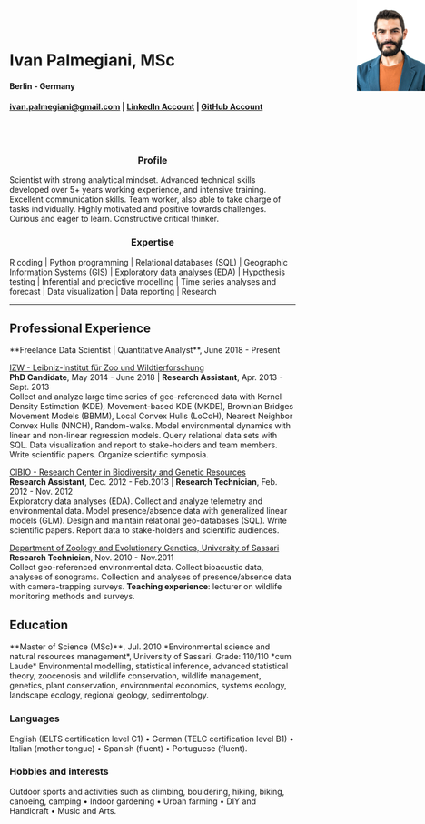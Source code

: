 <style type="text/css">
#topright {
    position: absolute;
    right: 0;
    top: 0;
    display: block;
    height: 160px;
    width: 120px;
    }
</style>

<img id="topright" src="Pic_CV.jpg" alt="My_Pic" style="float: right;" width=120 height=160/>
<h1> Ivan Palmegiani, MSc </h1>

#### Berlin - Germany
#### <ivan.palmegiani@gmail.com>  |  [LinkedIn Account][2d6409ca]  |  [GitHub Account][e3281462]

  [2d6409ca]: https://www.linkedin.com/in/ivan-palmegiani-13a4a15b/ "My_LinkedIn"
  [e3281462]: https://github.com/IvanPalm "My_GitHub"
<br/><br/>
<center><h3> Profile </h3></center>
Scientist with strong analytical mindset. Advanced technical skills developed over 5+ years working experience, and intensive training. Excellent communication skills. Team worker, also able to take charge of tasks individually. Highly motivated and positive towards challenges. Curious and eager to learn. Constructive critical thinker.

<center><h3> Expertise </h3></center>
R coding | Python programming | Relational databases (SQL) | Geographic Information Systems (GIS) | Exploratory data analyses (EDA) | Hypothesis testing | Inferential and predictive modelling | Time series analyses and forecast | Data visualization | Data reporting | Research

---
<h2> Professional Experience </h2>  
**Freelance Data Scientist | Quantitative Analyst**, June 2018 - Present  

[IZW - Leibniz-Institut für Zoo und Wildtierforschung][bb58fb82]  
**PhD Candidate**, May 2014 - June 2018 | **Research Assistant**, Apr. 2013 - Sept. 2013  
Collect and analyze large time series of geo-referenced data with Kernel Density Estimation (KDE), Movement-based KDE (MKDE), Brownian Bridges Movement Models (BBMM), Local Convex Hulls (LoCoH), Nearest Neighbor Convex Hulls (NNCH), Random-walks. Model environmental dynamics with linear and non-linear regression models. Query relational data sets with SQL. Data visualization and report to stake-holders and team members. Write scientific papers. Organize scientific symposia.  

[CIBIO - Research Center in Biodiversity and Genetic Resources ][87111420]  
**Research Assistant**, Dec. 2012 - Feb.2013 | **Research Technician**, Feb. 2012 - Nov. 2012    
Exploratory data analyses (EDA). Collect and analyze telemetry and environmental data. Model presence/absence data with generalized linear models (GLM). Design and maintain relational geo-databases (SQL). Write scientific papers. Report data to stake-holders and scientific audiences.  

[Department of Zoology and Evolutionary Genetics, University of Sassari][09879b80]    
**Research Technician**, Nov. 2010 - Nov.2011  
Collect geo-referenced environmental data. Collect bioacustic data, analyses of sonograms. Collection and analyses of presence/absence data with camera-trapping surveys. __Teaching experience__: lecturer on wildlife monitoring methods and surveys.  

  [bb58fb82]: http://www.izw-berlin.de/willkommen.html "IZW"
  [87111420]: https://cibio.up.pt/ "CIBIO"
  [09879b80]: https://en.uniss.it/ugov/person/2348 "UniSS"

<div style="page-break-after: always;"></div>

<h2> Education </h2>
**Master of Science (MSc)**, Jul. 2010
*Environmental science and natural resources management*, University of Sassari. Grade: 110/110 *cum Laude*  
Environmental modelling, statistical inference, advanced statistical theory, zoocenosis and wildlife conservation, wildlife management, genetics, plant conservation, environmental economics, systems ecology, landscape ecology, regional geology, sedimentology.

<h3> Languages </h3>
English (IELTS certification level C1) • German (TELC certification level B1) • Italian (mother tongue) • Spanish (fluent) • Portuguese (fluent).

<h3> Hobbies and interests </h3>
Outdoor sports and activities such as climbing, bouldering, hiking, biking, canoeing, camping • Indoor gardening • Urban farming • DIY and Handicraft • Music and Arts.

